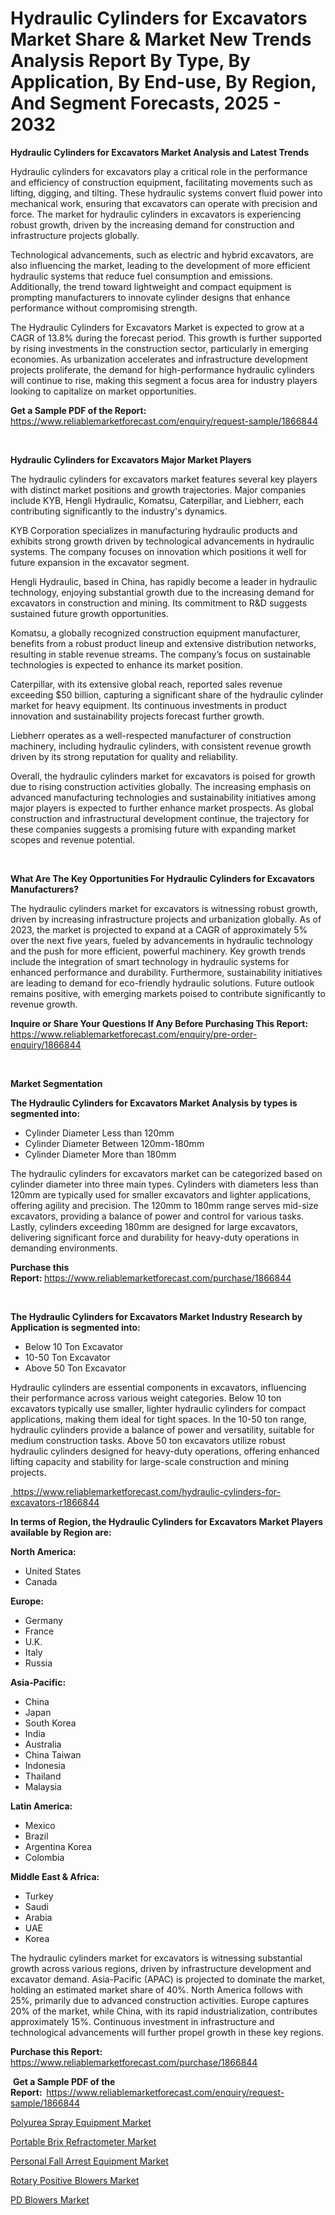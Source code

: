<p><h1>Hydraulic Cylinders for Excavators Market Share & Market New Trends Analysis Report By Type, By Application, By End-use, By Region, And Segment Forecasts, 2025 - 2032</h1></p><p><strong>Hydraulic Cylinders for Excavators Market Analysis and Latest Trends</strong></p>
<p><p>Hydraulic cylinders for excavators play a critical role in the performance and efficiency of construction equipment, facilitating movements such as lifting, digging, and tilting. These hydraulic systems convert fluid power into mechanical work, ensuring that excavators can operate with precision and force. The market for hydraulic cylinders in excavators is experiencing robust growth, driven by the increasing demand for construction and infrastructure projects globally.</p><p>Technological advancements, such as electric and hybrid excavators, are also influencing the market, leading to the development of more efficient hydraulic systems that reduce fuel consumption and emissions. Additionally, the trend toward lightweight and compact equipment is prompting manufacturers to innovate cylinder designs that enhance performance without compromising strength.</p><p>The Hydraulic Cylinders for Excavators Market is expected to grow at a CAGR of 13.8% during the forecast period. This growth is further supported by rising investments in the construction sector, particularly in emerging economies. As urbanization accelerates and infrastructure development projects proliferate, the demand for high-performance hydraulic cylinders will continue to rise, making this segment a focus area for industry players looking to capitalize on market opportunities.</p></p>
<p><strong>Get a Sample PDF of the Report:&nbsp;</strong> <a href="https://www.reliablemarketforecast.com/enquiry/request-sample/1866844?utm_campaign=1842&utm_medium=2&utm_source=Github&utm_content=ia&utm_term=11042025&utm_id=hydraulic-cylinders-for-excavators">https://www.reliablemarketforecast.com/enquiry/request-sample/1866844</a></p>
<p>&nbsp;</p>
<p><strong>Hydraulic Cylinders for Excavators Major Market Players</strong></p>
<p><p>The hydraulic cylinders for excavators market features several key players with distinct market positions and growth trajectories. Major companies include KYB, Hengli Hydraulic, Komatsu, Caterpillar, and Liebherr, each contributing significantly to the industry's dynamics.</p><p>KYB Corporation specializes in manufacturing hydraulic products and exhibits strong growth driven by technological advancements in hydraulic systems. The company focuses on innovation which positions it well for future expansion in the excavator segment.</p><p>Hengli Hydraulic, based in China, has rapidly become a leader in hydraulic technology, enjoying substantial growth due to the increasing demand for excavators in construction and mining. Its commitment to R&D suggests sustained future growth opportunities.</p><p>Komatsu, a globally recognized construction equipment manufacturer, benefits from a robust product lineup and extensive distribution networks, resulting in stable revenue streams. The company’s focus on sustainable technologies is expected to enhance its market position.</p><p>Caterpillar, with its extensive global reach, reported sales revenue exceeding $50 billion, capturing a significant share of the hydraulic cylinder market for heavy equipment. Its continuous investments in product innovation and sustainability projects forecast further growth.</p><p>Liebherr operates as a well-respected manufacturer of construction machinery, including hydraulic cylinders, with consistent revenue growth driven by its strong reputation for quality and reliability.</p><p>Overall, the hydraulic cylinders market for excavators is poised for growth due to rising construction activities globally. The increasing emphasis on advanced manufacturing technologies and sustainability initiatives among major players is expected to further enhance market prospects. As global construction and infrastructural development continue, the trajectory for these companies suggests a promising future with expanding market scopes and revenue potential.</p></p>
<p>&nbsp;</p>
<p><strong>What Are The Key Opportunities For Hydraulic Cylinders for Excavators Manufacturers?</strong></p>
<p><p>The hydraulic cylinders market for excavators is witnessing robust growth, driven by increasing infrastructure projects and urbanization globally. As of 2023, the market is projected to expand at a CAGR of approximately 5% over the next five years, fueled by advancements in hydraulic technology and the push for more efficient, powerful machinery. Key growth trends include the integration of smart technology in hydraulic systems for enhanced performance and durability. Furthermore, sustainability initiatives are leading to demand for eco-friendly hydraulic solutions. Future outlook remains positive, with emerging markets poised to contribute significantly to revenue growth.</p></p>
<p><strong>Inquire or Share Your Questions If Any Before Purchasing This Report:</strong> <a href="https://www.reliablemarketforecast.com/enquiry/pre-order-enquiry/1866844?utm_campaign=1842&utm_medium=2&utm_source=Github&utm_content=ia&utm_term=11042025&utm_id=hydraulic-cylinders-for-excavators">https://www.reliablemarketforecast.com/enquiry/pre-order-enquiry/1866844</a></p>
<p>&nbsp;</p>
<p><strong>Market Segmentation</strong></p>
<p><strong>The Hydraulic Cylinders for Excavators Market Analysis by types is segmented into:</strong></p>
<p><ul><li>Cylinder Diameter Less than 120mm</li><li>Cylinder Diameter Between 120mm-180mm</li><li>Cylinder Diameter More than 180mm</li></ul></p>
<p><p>The hydraulic cylinders for excavators market can be categorized based on cylinder diameter into three main types. Cylinders with diameters less than 120mm are typically used for smaller excavators and lighter applications, offering agility and precision. The 120mm to 180mm range serves mid-size excavators, providing a balance of power and control for various tasks. Lastly, cylinders exceeding 180mm are designed for large excavators, delivering significant force and durability for heavy-duty operations in demanding environments.</p></p>
<p><strong>Purchase this Report:&nbsp;</strong><a href="https://www.reliablemarketforecast.com/purchase/1866844?utm_campaign=1842&utm_medium=2&utm_source=Github&utm_content=ia&utm_term=11042025&utm_id=hydraulic-cylinders-for-excavators">https://www.reliablemarketforecast.com/purchase/1866844</a></p>
<p>&nbsp;</p>
<p><strong>The Hydraulic Cylinders for Excavators Market Industry Research by Application is segmented into:</strong></p>
<p><ul><li>Below 10 Ton Excavator</li><li>10-50 Ton Excavator</li><li>Above 50 Ton Excavator</li></ul></p>
<p><p>Hydraulic cylinders are essential components in excavators, influencing their performance across various weight categories. Below 10 ton excavators typically use smaller, lighter hydraulic cylinders for compact applications, making them ideal for tight spaces. In the 10-50 ton range, hydraulic cylinders provide a balance of power and versatility, suitable for medium construction tasks. Above 50 ton excavators utilize robust hydraulic cylinders designed for heavy-duty operations, offering enhanced lifting capacity and stability for large-scale construction and mining projects.</p></p>
<p><a href="https://www.reliablemarketforecast.com/hydraulic-cylinders-for-excavators-r1866844?utm_campaign=1842&utm_medium=2&utm_source=Github&utm_content=ia&utm_term=11042025&utm_id=hydraulic-cylinders-for-excavators">&nbsp;https://www.reliablemarketforecast.com/hydraulic-cylinders-for-excavators-r1866844</a></p>
<p><strong>In terms of Region, the Hydraulic Cylinders for Excavators Market Players available by Region are:</strong></p>
<p>
    <p> <strong> North America: </strong>
        <ul>
            <li>United States</li>
            <li>Canada</li>
        </ul>
        </p> 
    <p> <strong> Europe: </strong>
        <ul>
            <li>Germany</li>
            <li>France</li>
            <li>U.K.</li>
            <li>Italy</li>
            <li>Russia</li>
        </ul>
        </p> 
    <p> <strong> Asia-Pacific: </strong>
        <ul>
            <li>China</li>
            <li>Japan</li>
            <li>South Korea</li>
            <li>India</li>
            <li>Australia</li>
            <li>China Taiwan</li>
            <li>Indonesia</li>
            <li>Thailand</li>
            <li>Malaysia</li>
        </ul>
        </p> 
    <p> <strong> Latin America: </strong>
        <ul>
            <li>Mexico</li>
            <li>Brazil</li>
            <li>Argentina Korea</li>
            <li>Colombia</li>
        </ul>
        </p> 
    <p> <strong> Middle East & Africa: </strong>
        <ul>
            <li>Turkey</li>
            <li>Saudi</li>
            <li>Arabia</li>
            <li>UAE</li>
            <li>Korea</li>
        </ul>
    </p>
    </p>
<p><p>The hydraulic cylinders market for excavators is witnessing substantial growth across various regions, driven by infrastructure development and excavator demand. Asia-Pacific (APAC) is projected to dominate the market, holding an estimated market share of 40%. North America follows with 25%, primarily due to advanced construction activities. Europe captures 20% of the market, while China, with its rapid industrialization, contributes approximately 15%. Continuous investment in infrastructure and technological advancements will further propel growth in these key regions.</p></p>
<p><strong>Purchase this Report: </strong><a href="https://www.reliablemarketforecast.com/purchase/1866844?utm_campaign=1842&utm_medium=2&utm_source=Github&utm_content=ia&utm_term=11042025&utm_id=hydraulic-cylinders-for-excavators">https://www.reliablemarketforecast.com/purchase/1866844</a></p>
<p>&nbsp;<strong>Get a Sample PDF of the Report:&nbsp;&nbsp;</strong><a href="https://www.reliablemarketforecast.com/enquiry/request-sample/1866844?utm_campaign=1842&utm_medium=2&utm_source=Github&utm_content=ia&utm_term=11042025&utm_id=hydraulic-cylinders-for-excavators">https://www.reliablemarketforecast.com/enquiry/request-sample/1866844</a></p>
<p><strong></strong></p>
<p><p><a href="https://github.com/anejaryaan8m/Market-Research-Report-List-1/blob/main/polyurea-spray-equipment-market.md?utm_campaign=1842&utm_medium=2&utm_source=Github&utm_content=ia&utm_term=11042025&utm_id=hydraulic-cylinders-for-excavators">Polyurea Spray Equipment Market</a></p><p><a href="https://github.com/krookplier6h/Market-Research-Report-List-1/blob/main/portable-brix-refractometer-market.md?utm_campaign=1842&utm_medium=2&utm_source=Github&utm_content=ia&utm_term=11042025&utm_id=hydraulic-cylinders-for-excavators">Portable Brix Refractometer Market</a></p><p><a href="https://github.com/dringals/Market-Research-Report-List-7/blob/main/personal-fall-arrest-equipment-market.md?utm_campaign=1842&utm_medium=2&utm_source=Github&utm_content=ia&utm_term=11042025&utm_id=hydraulic-cylinders-for-excavators">Personal Fall Arrest Equipment Market</a></p><p><a href="https://github.com/tambraunrue691969/Market-Research-Report-List-1/blob/main/rotary-positive-blowers-market.md?utm_campaign=1842&utm_medium=2&utm_source=Github&utm_content=ia&utm_term=11042025&utm_id=hydraulic-cylinders-for-excavators">Rotary Positive Blowers Market</a></p><p><a href="https://github.com/tona7vba/Market-Research-Report-List-1/blob/main/pd-blowers-market.md?utm_campaign=1842&utm_medium=2&utm_source=Github&utm_content=ia&utm_term=11042025&utm_id=hydraulic-cylinders-for-excavators">PD Blowers Market</a></p></p>